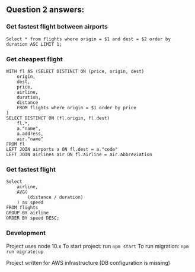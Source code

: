 ## Question 2 answers:

### Get fastest flight between airports

`Select * from flights where origin = $1 and dest = $2 order by duration ASC LIMIT 1; `

### Get cheapest flight

```
WITH fl AS (SELECT DISTINCT ON (price, origin, dest)
    origin,
    dest,
    price,
    airline,
    duration,
    distance
    FROM flights where origin = $1 order by price
)
SELECT DISTINCT ON (fl.origin, fl.dest)
    fl.*,
    a."name",
    a.address,
    air."name"
FROM fl
LEFT JOIN airports a ON fl.dest = a."code"
LEFT JOIN airlines air ON fl.airline = air.abbreviation
```
### Get fastest flight

```
Select
    airline,
    AVG(
        (distance / duration)
    ) as speed
FROM flights
GROUP BY airline
ORDER BY speed DESC;
```

### Development

Project uses node 10.x
To start project: run `npm start`
To run migration: `npm run migrate:up`

Project written for AWS infrastructure (DB configuration is missing)
